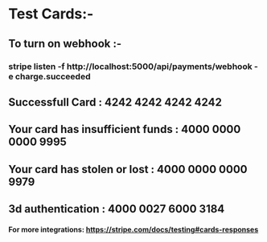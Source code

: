 # Test Cards:-

## To turn on webhook :-

### stripe listen -f http://localhost:5000/api/payments/webhook -e charge.succeeded

## Successfull Card : 4242 4242 4242 4242

## Your card has insufficient funds : 4000 0000 0000 9995

## Your card has stolen or lost : 4000 0000 0000 9979

## 3d authentication : 4000 0027 6000 3184

#### For more integrations: https://stripe.com/docs/testing#cards-responses
